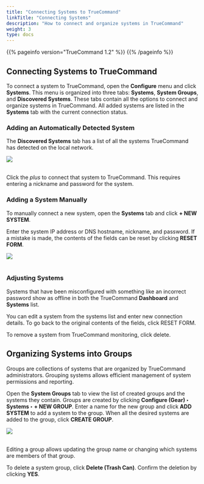 ```yaml
---
title: "Connecting Systems to TrueCommand"
linkTitle: "Connecting Systems"
description: "How to connect and organize systems in TrueCommand"
weight: 3
type: docs
---
```


{{% pageinfo version="TrueCommand 1.2" %}}
{{% /pageinfo %}}

## Connecting Systems to TrueCommand

To connect a system to TrueCommand, open the **Configure** menu and click **Systems**.
This menu is organized into three tabs: **Systems**, **System Groups**, and **Discovered Systems**.
These tabs contain all the options to connect and organize systems in TrueCommand.
All added systems are listed in the **Systems** tab with the current connection status.

### Adding an Automatically Detected System

The **Discovered Systems** tab has a list of all the systems TrueCommand has detected on the local network.

<img src="/images/tc-systems-discovered.png">
<br><br>

Click the *plus* to connect that system to TrueCommand.
This requires entering a nickname and password for the system.

### Adding a System Manually

To manually connect a new system, open the **Systems** tab and click **+ NEW SYSTEM**.

Enter the system IP address or DNS hostname, nickname, and password.
If a mistake is made, the contents of the fields can be reset by clicking **RESET FORM**.

<img src="/images/tc-systems-new.png">
<br><br>

### Adjusting Systems

Systems that have been misconfigured with something like an incorrect password show as offline in both the TrueCommand **Dashboard** and **Systems** list.

You can edit a system from the systems list and enter new connection details. To go back to the original contents of the fields, click RESET FORM.

To remove a system from TrueCommand monitoring, click delete.

## Organizing Systems into Groups

Groups are collections of systems that are organized by TrueCommand administrators.
Grouping systems allows efficient management of system permissions and reporting.

Open the **System Groups** tab to view the list of created groups and the systems they contain.
Groups are created by clicking **Configure (Gear) ‣ Systems ‣ + NEW GROUP**.
Enter a name for the new group and click **ADD SYSTEM** to add a system to the group.
When all the desired systems are added to the group, click **CREATE GROUP**.

<img src="/images/tc-system-groups-add.png">
<br><br>

Editing a group allows updating the group name or changing which systems are members of that group.

To delete a system group, click **Delete (Trash Can)**. Confirm the deletion by clicking **YES**.
